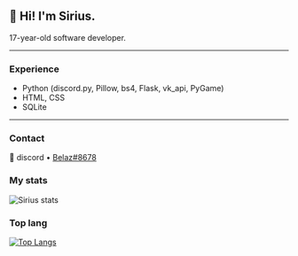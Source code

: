 ## 👋 **Hi! I'm Sirius.**  

17-year-old software developer.

---

### Experience

- Python (discord.py, Pillow, bs4, Flask, vk_api, PyGame)  
- HTML, CSS  
- SQLite

---

### Contact

💬 discord • [Belaz#8678](https://discord.bio/p/belaz)

### My stats

![Sirius stats](https://github-readme-stats.vercel.app/api?username=51Sirius&show_icons=true&theme=gotham)

### Top lang

[![Top Langs](https://github-readme-stats.vercel.app/api/top-langs/?username=51Sirius&show_icons=true&theme=gotham)](https://github.com/anuraghazra/github-readme-stats)
